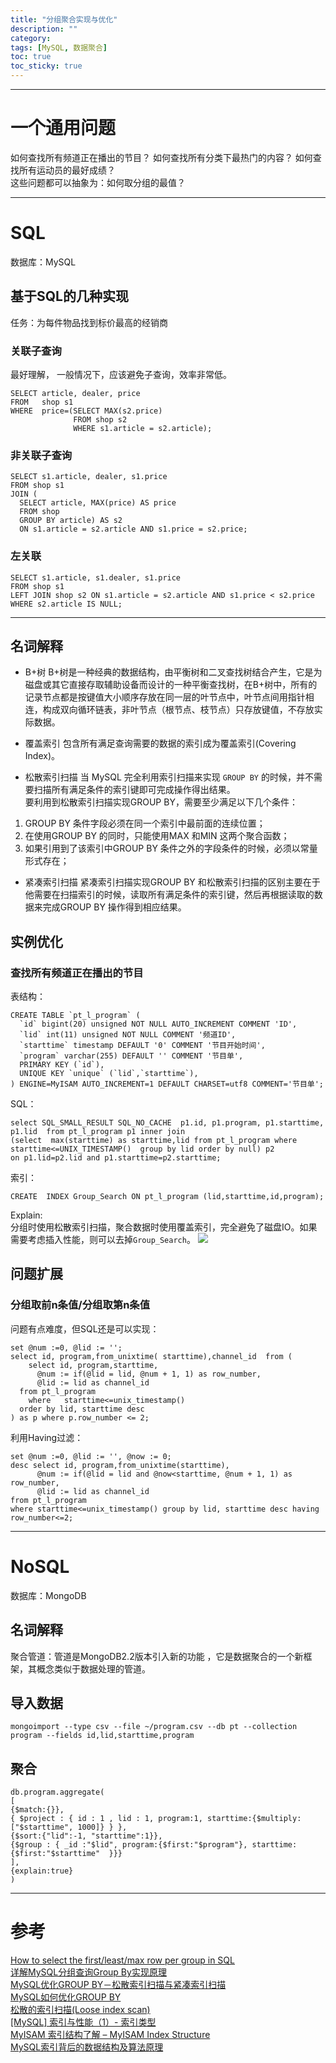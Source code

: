 ```yaml
---
title: "分组聚合实现与优化"
description: ""
category: 
tags: [MySQL, 数据聚合]
toc: true
toc_sticky: true
---
```



---

# 一个通用问题

如何查找所有频道正在播出的节目？ 如何查找所有分类下最热门的内容？ 如何查找所有运动员的最好成绩？  
这些问题都可以抽象为：如何取分组的最值？

---

# SQL

数据库：MySQL

## 基于SQL的几种实现

任务：为每件物品找到标价最高的经销商

### 关联子查询

最好理解， 一般情况下，应该避免子查询，效率非常低。

    SELECT article, dealer, price
    FROM   shop s1
    WHERE  price=(SELECT MAX(s2.price)
                  FROM shop s2
                  WHERE s1.article = s2.article);

### 非关联子查询

    SELECT s1.article, dealer, s1.price
    FROM shop s1
    JOIN (
      SELECT article, MAX(price) AS price
      FROM shop
      GROUP BY article) AS s2
      ON s1.article = s2.article AND s1.price = s2.price;

### 左关联

    SELECT s1.article, s1.dealer, s1.price
    FROM shop s1
    LEFT JOIN shop s2 ON s1.article = s2.article AND s1.price < s2.price
    WHERE s2.article IS NULL;

---

## 名词解释

* B+树
B+树是一种经典的数据结构，由平衡树和二叉查找树结合产生，它是为磁盘或其它直接存取辅助设备而设计的一种平衡查找树，在B+树中，所有的记录节点都是按键值大小顺序存放在同一层的叶节点中，叶节点间用指针相连，构成双向循环链表，非叶节点（根节点、枝节点）只存放键值，不存放实际数据。

* 覆盖索引
包含所有满足查询需要的数据的索引成为覆盖索引(Covering Index)。

* 松散索引扫描
当 MySQL 完全利用索引扫描来实现 `GROUP BY` 的时候，并不需要扫描所有满足条件的索引键即可完成操作得出结果。  
要利用到松散索引扫描实现GROUP BY，需要至少满足以下几个条件：  
1. GROUP BY 条件字段必须在同一个索引中最前面的连续位置；
2. 在使用GROUP BY 的同时，只能使用MAX 和MIN 这两个聚合函数；
3. 如果引用到了该索引中GROUP BY 条件之外的字段条件的时候，必须以常量形式存在；

* 紧凑索引扫描
紧凑索引扫描实现GROUP BY 和松散索引扫描的区别主要在于他需要在扫描索引的时候，读取所有满足条件的索引键，然后再根据读取的数据来完成GROUP BY 操作得到相应结果。

## 实例优化

### 查找所有频道正在播出的节目

表结构：

    CREATE TABLE `pt_l_program` (
      `id` bigint(20) unsigned NOT NULL AUTO_INCREMENT COMMENT 'ID',
      `lid` int(11) unsigned NOT NULL COMMENT '频道ID',
      `starttime` timestamp DEFAULT '0' COMMENT '节目开始时间',
      `program` varchar(255) DEFAULT '' COMMENT '节目单',
      PRIMARY KEY (`id`),
      UNIQUE KEY `unique` (`lid`,`starttime`),
    ) ENGINE=MyISAM AUTO_INCREMENT=1 DEFAULT CHARSET=utf8 COMMENT='节目单';

SQL：

    select SQL_SMALL_RESULT SQL_NO_CACHE  p1.id, p1.program, p1.starttime, p1.lid  from pt_l_program p1 inner join 
    (select  max(starttime) as starttime,lid from pt_l_program where starttime<=UNIX_TIMESTAMP()  group by lid order by null) p2 
    on p1.lid=p2.lid and p1.starttime=p2.starttime;

索引：

    CREATE  INDEX Group_Search ON pt_l_program (lid,starttime,id,program);

Explain:  
分组时使用松散索引扫描，聚合数据时使用覆盖索引，完全避免了磁盘IO。如果需要考虑插入性能，则可以去掉`Group_Search`。
![](/assets/image/20141214001406.png)

## 问题扩展

### 分组取前n条值/分组取第n条值

问题有点难度，但SQL还是可以实现：

    set @num :=0, @lid := '';
    select id, program,from_unixtime( starttime),channel_id  from (
    	select id, program,starttime,
          @num := if(@lid = lid, @num + 1, 1) as row_number,
          @lid := lid as channel_id
      from pt_l_program
    	where   starttime<=unix_timestamp()
      order by lid, starttime desc 
    ) as p where p.row_number <= 2;

利用Having过滤：

    set @num :=0, @lid := '', @now := 0;
    desc select id, program,from_unixtime(starttime),
          @num := if(@lid = lid and @now<starttime, @num + 1, 1) as row_number,
          @lid := lid as channel_id
    from pt_l_program
    where starttime<=unix_timestamp() group by lid, starttime desc having row_number<=2;

---

# NoSQL

数据库：MongoDB

## 名词解释

聚合管道：管道是MongoDB2.2版本引入新的功能 ，它是数据聚合的一个新框架，其概念类似于数据处理的管道。

## 导入数据

    mongoimport --type csv --file ~/program.csv --db pt --collection program --fields id,lid,starttime,program

## 聚合

    db.program.aggregate(
    [
    {$match:{}},
    { $project : { id : 1 , lid : 1, program:1, starttime:{$multiply:["$starttime", 1000]} } },
    {$sort:{"lid":-1, "starttime":1}},
    {$group : { _id :"$lid", program:{$first:"$program"}, starttime:{$first:"$starttime"  }}}
    ],
    {explain:true}
    )

---

# 参考
[How to select the first/least/max row per group in SQL](http://www.xaprb.com/blog/2006/12/07/how-to-select-the-firstleastmax-row-per-group-in-sql/)  
[详解MySQL分组查询Group By实现原理](http://www.51testing.com/html/52/n-229952.html)  
[MySQL优化GROUP BY－松散索引扫描与紧凑索引扫描](http://www.cnmiss.cn/?p=373)  
[MySQL如何优化GROUP BY](http://www.iteedu.com//database/mysql/mysqlmanualcn/optimization/group-by-optimization.php)  
[松散的索引扫描(Loose index scan)](http://www.coder4.com/archives/1344)  
[[MySQL] 索引与性能（1）- 索引类型](http://blog.csdn.net/dbanote/article/details/9083109)  
[MyISAM 索引结构了解 – MyISAM Index Structure](http://www.cnblogs.com/Arlen/articles/1751227.html)  
[MySQL索引背后的数据结构及算法原理](http://blog.codinglabs.org/articles/theory-of-mysql-index.html)  



